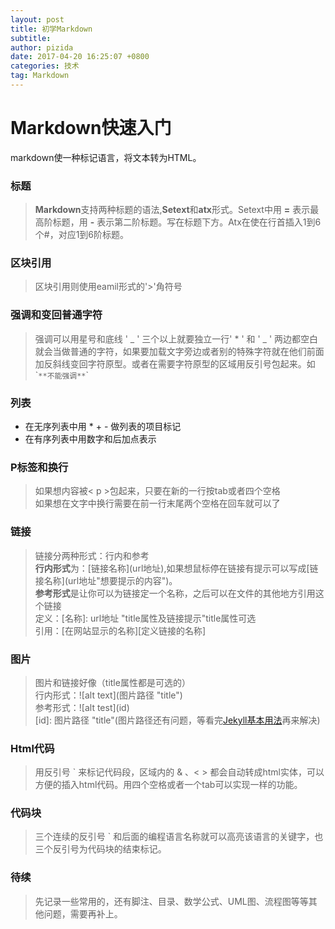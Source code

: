 ```yaml
---
layout: post
title: 初学Markdown
subtitle: 
author: pizida
date: 2017-04-20 16:25:07 +0800
categories: 技术
tag: Markdown
---
```

# Markdown快速入门
	
markdown使一种标记语言，将文本转为HTML。

### 标题

> **Markdown**支持两种标题的语法,**Setext**和**atx**形式。Setext中用 **=** 表示最高阶标题，用 **-** 表示第二阶标题。写在标题下方。Atx在使在行首插入1到6个#，对应1到6阶标题。 

### 区块引用
> 区块引用则使用eamil形式的'>'角符号

### 强调和变回普通字符
> 强调可以用星号和底线 ' _ ' 三个以上就要独立一行' * ' 和 ' _ ' 两边都空白就会当做普通的字符，如果要加载文字旁边或者别的特殊字符就在他们前面加反斜线变回字符原型。或者在需要字符原型的区域用反引号包起来。如 \`` **不能强调** `\`  

### 列表  
* 在无序列表中用 * + - 做列表的项目标记
* 在有序列表中用数字和后加点表示

### P标签和换行
> 如果想内容被< p >包起来，只要在新的一行按tab或者四个空格  
如果想在文字中换行需要在前一行末尾两个空格在回车就可以了

### 链接
> 链接分两种形式：行内和参考  
**行内形式**为：\[链接名称\]\(url地址\),如果想鼠标停在链接有提示可以写成\[链接名称\]\(url地址\"想要提示的内容")。  
**参考形式**是让你可以为链接定一个名称，之后可以在文件的其他地方引用这个链接  
定义：\[名称\]: url地址 "title属性及链接提示"title属性可选   
引用：\[在网站显示的名称\]\[定义链接的名称\]

### 图片
> 图片和链接好像（title属性都是可选的）  
行内形式：!\[alt text\]\(图片路径 "title")  
参考形式：!\[alt test\](id)  
\[id\]: 图片路径 "title"(图片路径还有问题，等看完[Jekyll基本用法](https://jekyllrb.com/)再来解决)  

### Html代码
> 用反引号 ` 来标记代码段，区域内的 & 、< > 都会自动转成html实体，可以方便的插入html代码。用四个空格或者一个tab可以实现一样的功能。  

### 代码块
> 三个连续的反引号 ` 和后面的编程语言名称就可以高亮该语言的关键字，也三个反引号为代码块的结束标记。  

### 待续
> 先记录一些常用的，还有脚注、目录、数学公式、UML图、流程图等等其他问题，需要再补上。

